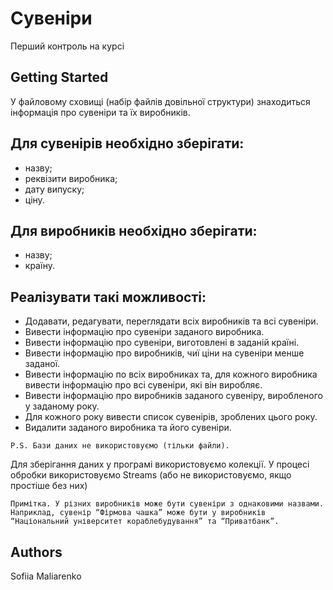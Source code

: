 # Сувеніри
Перший контроль на курсі
## Getting Started
У файловому сховищі (набір файлів довільної структури) знаходиться інформація про сувеніри та їх виробників.
## Для сувенірів необхідно зберігати:
*  назву;
*  реквізити виробника;
*  дату випуску;
*  ціну.
## Для виробників необхідно зберігати:
*  назву;
*  країну.
## Реалізувати такі можливості:
*  Додавати, редагувати, переглядати всіх виробників та всі сувеніри.
*  Вивести інформацію про сувеніри заданого виробника.
*  Вивести інформацію про сувеніри, виготовлені в заданій країні.
*  Вивести інформацію про виробників, чиї ціни на сувеніри менше заданої.
*  Вивести інформацію по всіх виробниках та, для кожного виробника вивести інформацію про всі сувеніри, які він виробляє.
*  Вивести інформацію про виробників заданого сувеніру, виробленого у заданому року.
*  Для кожного року вивести список сувенірів, зроблених цього року.
*  Видалити заданого виробника та його сувеніри.
```
P.S. Бази даних не використовуємо (тільки файли).
```
Для зберігання даних у програмі використовуємо колекції. У процесі обробки використовуємо Streams (або не використовуємо, якщо простіше без них) 
```
Примітка. У різних виробників може бути сувеніри з однаковими назвами.
Наприклад, сувенір “Фірмова чашка” може бути у виробників “Національний університет кораблебудування” та “Приватбанк”.
```
## Authors
Sofiia Maliarenko
